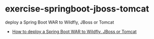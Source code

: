# exercise-springboot-jboss-tomcat
deploy a Spring Boot WAR to Wildfly, JBoss or Tomcat

- [How to deploy a Spring Boot WAR to Wildfly, JBoss or Tomcat](https://thepracticaldeveloper.com/2018/08/06/how-to-deploy-a-spring-boot-war-in-wildfly-jboss/)